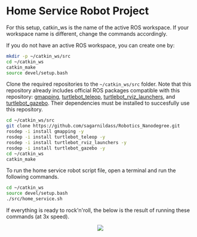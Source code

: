 # Home Service Robot Project

For this setup, catkin_ws is the name of the active ROS workspace. If your workspace name is different, change the commands accordingly.

If you do not have an active ROS workspace, you can create one by:

```sh
mkdir -p ~/catkin_ws/src
cd ~/catkin_ws
catkin_make
source devel/setup.bash
```

Clone the required repositories to the `~/catkin_ws/src` folder. Note that this repository already includes official ROS packages compatible with this repository: [gmapping](https://github.com/ros-perception/slam_gmapping), [turtlebot_teleop](http://wiki.ros.org/turtlebot_teleop), [turtlebot_rviz_launchers](https://github.com/turtlebot/turtlebot_interactions), and [turtlebot_gazebo](https://github.com/turtlebot/turtlebot_simulator). Their dependencies must be installed to succesfully use this repository.

```sh
cd ~/catkin_ws/src
git clone https://github.com/sagarnildass/Robotics_Nanodegree.git
rosdep -i install gmapping -y
rosdep -i install turtlebot_teleop -y
rosdep -i install turtlebot_rviz_launchers -y
rosdep -i install turtlebot_gazebo -y
cd ~/catkin_ws
catkin_make
```

To run the home service robot script file, open a terminal and run the following commands.
```sh
cd ~/catkin_ws
source devel/setup.bash
./src/home_service.sh
```

If everything is ready to rock'n'roll, the below is the result of running these commands (at 3x speed).

<p align="center"><img src="./resources/home-service-bot.gif"></p>
